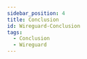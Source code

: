 ```yaml
---
sidebar_position: 4
title: Conclusion
id: Wireguard-Conclusion
tags:
  - Conclusion
  - Wireguard
---
```

